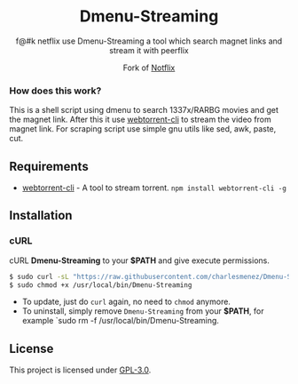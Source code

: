 <h1 align="center">Dmenu-Streaming</h1>
<p align="center">f@#k netflix use Dmenu-Streaming a tool which search magnet links and stream it with peerflix</p>
<p align="center">Fork of <a href=https://github.com/Bugswriter/notflix>Notflix<a/></p>


### How does this work?

This is a shell script using dmenu to search 1337x/RARBG movies and get the magnet link.
After this it use [webtorrent-cli](https://github.com/webtorrent/webtorrent-cli) to stream the video from magnet link.
For scraping script use simple gnu utils like sed, awk, paste, cut.

## Requirements

* [webtorrent-cli](https://github.com/webtorrent/webtorrent-cli) - A tool to stream torrent. `npm install webtorrent-cli -g`

## Installation

### cURL
cURL **Dmenu-Streaming** to your **$PATH** and give execute permissions.

```sh
$ sudo curl -sL "https://raw.githubusercontent.com/charlesmenez/Dmenu-Streaming/master/Dmenu-Streaming" -o /usr/local/bin/Dmenu-Streaming
$ sudo chmod +x /usr/local/bin/Dmenu-Streaming
```
- To update, just do `curl` again, no need to `chmod` anymore.
- To uninstall, simply remove `Dmenu-Streaming` from your **$PATH**, for example `sudo rm -f /usr/local/bin/Dmenu-Streaming.

## License
This project is licensed under [GPL-3.0](https://raw.githubusercontent.com/Illumina/licenses/master/gpl-3.0.txt).

